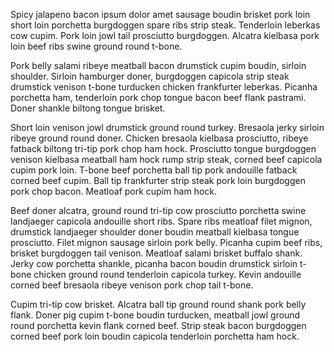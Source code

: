 Spicy jalapeno bacon ipsum dolor amet sausage boudin brisket pork loin short loin porchetta burgdoggen spare ribs strip steak. Tenderloin leberkas cow cupim. Pork loin jowl tail prosciutto burgdoggen. Alcatra kielbasa pork loin beef ribs swine ground round t-bone.

Pork belly salami ribeye meatball bacon drumstick cupim boudin, sirloin shoulder. Sirloin hamburger doner, burgdoggen capicola strip steak drumstick venison t-bone turducken chicken frankfurter leberkas. Picanha porchetta ham, tenderloin pork chop tongue bacon beef flank pastrami. Doner shankle biltong tongue brisket.

Short loin venison jowl drumstick ground round turkey. Bresaola jerky sirloin ribeye ground round doner. Chicken bresaola kielbasa prosciutto, ribeye fatback biltong tri-tip pork chop ham hock. Prosciutto tongue burgdoggen venison kielbasa meatball ham hock rump strip steak, corned beef capicola cupim pork loin. T-bone beef porchetta ball tip pork andouille fatback corned beef cupim. Ball tip frankfurter strip steak pork loin burgdoggen pork chop bacon. Meatloaf pork cupim ham hock.

Beef doner alcatra, ground round tri-tip cow prosciutto porchetta swine landjaeger capicola andouille short ribs. Spare ribs meatloaf filet mignon, drumstick landjaeger shoulder doner boudin meatball kielbasa tongue prosciutto. Filet mignon sausage sirloin pork belly. Picanha cupim beef ribs, brisket burgdoggen tail venison. Meatloaf salami brisket buffalo shank. Jerky cow porchetta shankle, picanha bacon boudin drumstick sirloin t-bone chicken ground round tenderloin capicola turkey. Kevin andouille corned beef bresaola ribeye venison pork chop tail t-bone.

Cupim tri-tip cow brisket. Alcatra ball tip ground round shank pork belly flank. Doner pig cupim t-bone boudin turducken, meatball jowl ground round porchetta kevin flank corned beef. Strip steak bacon burgdoggen corned beef pork loin boudin capicola tenderloin porchetta ham hock.
